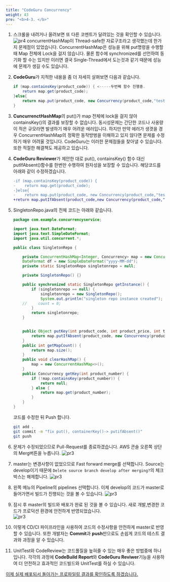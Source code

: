 ```yaml
---
title: "CodeGuru Concurrency"
weight: 43
pre: "<b>4-3. </b>"
---
```


1. 스크롤을 내려거나 올려보면 또 다른 코멘트가 달려있는 것을 확인할 수 있습니다. 
     ![pr4](/images/pr-solve-comment-show.png)
     concurrentHashMap이 Thread-safe한 자료구조라고 생각했는데 한가지 문제점이 있었습니다. ConcurrentHashMap은 성능을 위해 put명령을 수행할 때 Map 전체에 Lock을 걸지 않습니다. 물론 함수에 synchronized를 선언하여 동기화 할 수는 있지만 이러면 결국 Single-Thread에서 도는것과 같기 때문에 성능에 문제가 생길 수도 있습니다. 

1. **CodeGuru**가 지적한 내용을 좀 더 자세히 살펴보면 다음과 같습니다. 
    ```java
    if (map.containsKey(product_code)) { <-----두번째 함수 진행중.
        return map.get(product_code);
    }else{
        return map.put(product_code, new Concurrency(product_code,"test")); <-----첫번째 함수 진행중.
    }
    ```

1. **CuncurrenctHashMap**의 put()가 map 전체에 lock을 걸지 않아 containsKey()의 결과를 보장할 수 없습니다. 동시성문제는 간단한 코드나 사옹량이 적은 규모라면 발생하기 매우 어려운 에러입니다. 하지만 만약 에러가 생겻을 경우 ConcurrentHashMap의 정확한 동작방벙을 이해하고 있지 않다면 문제를 수정하기 매우 어려울 것입니다. CodeGuru는 이러한 문제점들을 찾아낼 수 있습니다. 또한 적절한 해결책도 제공하고 있습니다. 

1. **CodeGuru Reviewer**가 제안한 대로 put(), containsKey() 함수 대신 putIfAbsent()함수를 한번만 수행하여 원자성을 보장할 수 있습니다. 
    해당코드를 아래와 같이 수정하겠습니다. 
    ```diff
    -if (map.containsKey(product_code)) { 
    -    return map.get(product_code);
    -}else{
    -    return map.put(product_code, new Concurrency(product_code,"test"));
    +return map.putIfAbsent(product_code,new Concurrency(product_code,"test", date));
    ```
1. SingletonRepo.java의 전체 코드는 아래와 같습니다. 
    ```java
    package com.example.concurrencyservice;

    import java.text.DateFormat;
    import java.text.SimpleDateFormat;
    import java.util.concurrent.*;

    public class SingletonRepo {

        private ConcurrentHashMap<Integer, Concurrency> map = new ConcurrentHashMap<>();
        DateFormat df = new SimpleDateFormat("yyyy-MM-dd");
        private static SingletonRepo singletonrepo = null;

        private SingletonRepo() {}

        public synchronized static SingletonRepo getInstance() {
            if (singletonrepo == null) {
                singletonrepo = new SingletonRepo();
                System.out.println("singleton repo instance created");
        //     count = 0;
            }
            return singletonrepo;
        }
    

        public Object putKey(int product_code, int product_price, int tname) {            
            return map.putIfAbsent(product_code, new Concurrency(product_code,"test", date));            
        }
        public int getMapCount() {
            return map.size();
        }
        public void clearHashMap() {
            map = new ConcurrentHashMap<>();
        }
        public Concurrency getKey(int product_number) {
            if (!map.containsKey(product_number)) {
                return null;
            } else {
                return map.get(product_number);
            }
        }
    }
    ```
    코드를 수정한 뒤 Push 합니다. 

    ```bash
    git add .
    git commit -m "fix put(), containerKey()-> putifAbsent()"
    git push
    ```

1. 문제가 수정되었으므로 Pull-Request를 종료하겠습니다. AWS 콘솔 오른쪽 상단의 Merg버튼을 누릅니다. 
    ![pr3](/images/pr-solve-fin2.png)

1. master는 변경사항이 없었으므로 Fast forward merge를 선택합니다. Source는 develop이기 때문에 `Delete source branch develop after merging?`의 체크박스는 해제합니다. 
    ![pr3](/images/pr-solve-merge.png)


1. 왼쪽 메뉴의 Pipeline의 pipelines 선택합니다. 이제 develop의 코드가 master로 들어가면서 빌드가 진행되는 것을 볼 수 있습니다. 
    ![pr3](/images/pr-solve-merge-deploy.png)
 

1. 잠시 후 master의 빌드와 배포가 완료 된 것을 볼 수 있습니다. 새로 개발,변경한 코드가 프로덕션 환경에 안전하게 반영되었습니다.  
    ![pr3](/images/pr-solve-merge-deploy2.png)

1. 이렇게 CD/CI 파이프라인을 사용하여 코드의 수정사항을 안전하게 master로 반영 할 수 있습니다. 또한 개발자는 **Commit**과 **push**만으로도 손쉽게 코드의 테스트 결과와 과정을 알 수 있습니다.  
    
1. UnitTest와 CodeReview는 코드풀질을 높혀줄 수 있는 매우 좋은 방법중에 하나입니다. 각각의 과정에 **CodeBuild Report**와 **CodeGuru Reviwer**기능을 사용하여 더 안전하고 효과적인 코드빌드와 UnitTest를 하실 수 있습니다. 

[이제 실제 배포되서 돌아가는 프로파일링 결과를 확인하도록 하겠습니다.](/ko/codeguruprofiler)    
